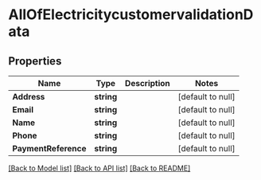 # AllOfElectricitycustomervalidationData

## Properties
Name | Type | Description | Notes
------------ | ------------- | ------------- | -------------
**Address** | **string** |  | [default to null]
**Email** | **string** |  | [default to null]
**Name** | **string** |  | [default to null]
**Phone** | **string** |  | [default to null]
**PaymentReference** | **string** |  | [default to null]

[[Back to Model list]](../README.md#documentation-for-models) [[Back to API list]](../README.md#documentation-for-api-endpoints) [[Back to README]](../README.md)


